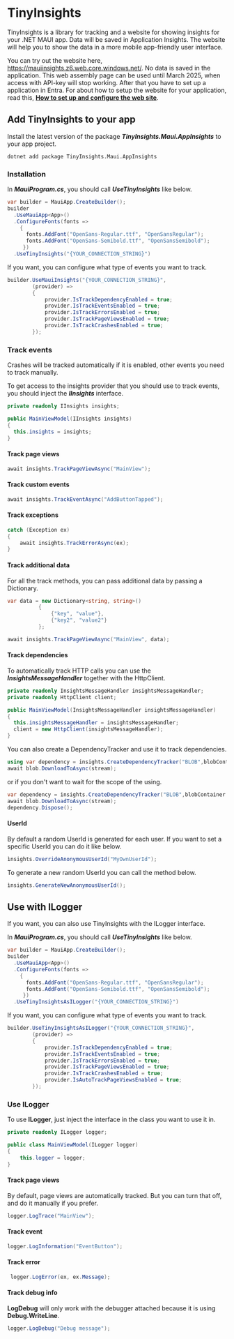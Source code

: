 # TinyInsights

TinyInsights is a library for tracking and a website for showing insights for your .NET MAUI app. Data will be saved in Application Insights. The website will help you to show the data in a more mobile app-friendly user interface.

You can try out the website here, https://mauiinsights.z6.web.core.windows.net/. No data is saved in the application. This web assembly page can be used until March 2025, when access with API-key will stop working. After that you have to set up a application in Entra. For about how to setup the website for your application, read this, **[How to set up and configure the web site](other_file.md)**.

## Add TinyInsights to your app
Install the latest version of the package ***TinyInsights.Maui.AppInsights*** to your app project.

```
dotnet add package TinyInsights.Maui.AppInsights
```

### Installation
In ***MauiProgram.cs***, you should call ***UseTinyInsights*** like below.
```csharp
var builder = MauiApp.CreateBuilder();
builder
  .UseMauiApp<App>()
  .ConfigureFonts(fonts =>
    {
      fonts.AddFont("OpenSans-Regular.ttf", "OpenSansRegular");
      fonts.AddFont("OpenSans-Semibold.ttf", "OpenSansSemibold");
     })
  .UseTinyInsights("{YOUR_CONNECTION_STRING}")
```

If you want, you can configure what type of events you want to track.
```csharp
builder.UseMauiInsights("{YOUR_CONNECTION_STRING}",
        (provider) =>
        {
            provider.IsTrackDependencyEnabled = true;
            provider.IsTrackEventsEnabled = true;
            provider.IsTrackErrorsEnabled = true;
            provider.IsTrackPageViewsEnabled = true;
            provider.IsTrackCrashesEnabled = true;           
        });
```

### Track events
Crashes will be tracked automatically if it is enabled, other events you need to track manually. 

To get access to the insights provider that you should use to track events, you should inject the ***IInsights*** interface.
```csharp
private readonly IInsights insights;

public MainViewModel(IInsights insights)
{
  this.insights = insights;
}
```
#### Track page views
```csharp
await insights.TrackPageViewAsync("MainView");
```

#### Track custom events
```csharp
await insights.TrackEventAsync("AddButtonTapped");
```

#### Track exceptions
```csharp
catch (Exception ex)
{
    await insights.TrackErrorAsync(ex);
}
```

#### Track additional data
For all the track methods, you can pass additional data by passing a Dictionary.
```csharp
var data = new Dictionary<string, string>()
          {           
              {"key", "value"},
              {"key2", "value2"}
          };

await insights.TrackPageViewAsync("MainView", data);
```

#### Track dependencies
To automatically track HTTP calls you can use the ***InsightsMessageHandler*** together with the HttpClient.
```csharp
private readonly InsightsMessageHandler insightsMessageHandler;
private readonly HttpClient client;

public MainViewModel(InsightsMessageHandler insightsMessageHandler)
{
  this.insightsMessageHandler = insightsMessageHandler;
  client = new HttpClient(insightsMessageHandler);
}
```

You can also create a DependencyTracker and use it to track dependencies.
```csharp
using var dependency = insights.CreateDependencyTracker("BLOB",blobContainer.Uri.Host, url);
await blob.DownloadToAsync(stream);
```
or if you don't want to wait for the scope of the using.
```csharp
var dependency = insights.CreateDependencyTracker("BLOB",blobContainer.Uri.Host, url);
await blob.DownloadToAsync(stream);
dependency.Dispose();
```

#### UserId
By default a random UserId is generated for each user. If you want to set a specific UserId you can do it like below.
```csharp
ìnsights.OverrideAnonymousUserId("MyOwnUserId");
```

To generate a new random UserId you can call the method below.
```csharp
ìnsights.GenerateNewAnonymousUserId();
```

## Use with ILogger
If you want, you can also use TinyInsights with the ILogger interface.

In ***MauiProgram.cs***, you should call ***UseTinyInsights*** like below.
```csharp
var builder = MauiApp.CreateBuilder();
builder
  .UseMauiApp<App>()
  .ConfigureFonts(fonts =>
    {
      fonts.AddFont("OpenSans-Regular.ttf", "OpenSansRegular");
      fonts.AddFont("OpenSans-Semibold.ttf", "OpenSansSemibold");
     })
  .UseTinyInsightsAsILogger("{YOUR_CONNECTION_STRING}")
```

If you want, you can configure what type of events you want to track.
```csharp
builder.UseTinyInsightsAsILogger("{YOUR_CONNECTION_STRING}",
        (provider) =>
        {
            provider.IsTrackDependencyEnabled = true;
            provider.IsTrackEventsEnabled = true;
            provider.IsTrackErrorsEnabled = true;
            provider.IsTrackPageViewsEnabled = true;
            provider.IsTrackCrashesEnabled = true;
            provider.IsAutoTrackPageViewsEnabled = true;           
        });
```

### Use ILogger
To use **ILogger**, just inject the interface in the class you want to use it in.

```csharp
private readonly ILogger logger;

public class MainViewModel(ILogger logger)
{
    this.logger = logger;
}
```

#### Track page views
By default, page views are automatically tracked. But you can turn that off, and do it manually if you prefer.
```csharp
logger.LogTrace("MainView");
```

#### Track event
```csharp
logger.LogInformation("EventButton");
```

#### Track error
```csharp
 logger.LogError(ex, ex.Message);
 ```

#### Track debug info

 **LogDebug** will only work with the debugger attached because it is using **Debug.WriteLine**.

 ```csharp
logger.LogDebug("Debug message");
```
